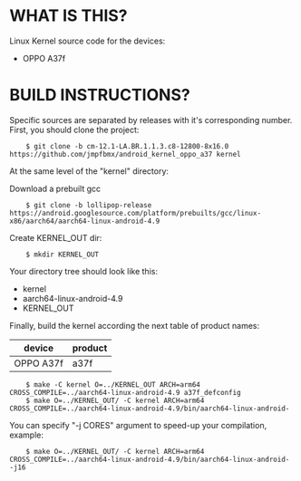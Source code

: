 WHAT IS THIS?
=============

Linux Kernel source code for the devices:
* OPPO A37f


BUILD INSTRUCTIONS?
===================

Specific sources are separated by releases with it's corresponding number. First, you should
clone the project:

        $ git clone -b cm-12.1-LA.BR.1.1.3.c8-12800-8x16.0 https://github.com/jmpfbmx/android_kernel_oppo_a37 kernel

At the same level of the "kernel" directory:

Download a prebuilt gcc

        $ git clone -b lollipop-release https://android.googlesource.com/platform/prebuilts/gcc/linux-x86/aarch64/aarch64-linux-android-4.9

Create KERNEL_OUT dir:

        $ mkdir KERNEL_OUT 
  
Your directory tree should look like this:
* kernel
* aarch64-linux-android-4.9
* KERNEL_OUT

Finally, build the kernel according the next table of product names:

| device                    | product                 |
| --------------------------|-------------------------|
| OPPO A37f                 | a37f                    |


        $ make -C kernel O=../KERNEL_OUT ARCH=arm64 CROSS_COMPILE=../aarch64-linux-android-4.9 a37f_defconfig
        $ make O=../KERNEL_OUT/ -C kernel ARCH=arm64 CROSS_COMPILE=../aarch64-linux-android-4.9/bin/aarch64-linux-android-
    
You can specify "-j CORES" argument to speed-up your compilation, example:

        $ make O=../KERNEL_OUT/ -C kernel ARCH=arm64 CROSS_COMPILE=../aarch64-linux-android-4.9/bin/aarch64-linux-android- -j16
